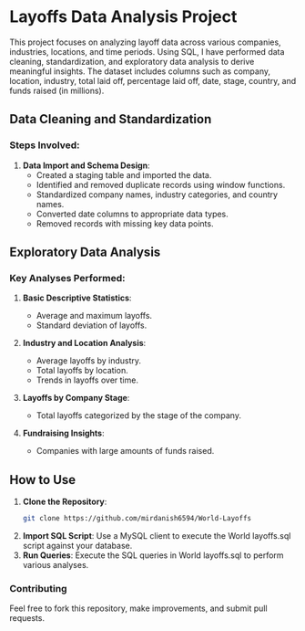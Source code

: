 # Layoffs Data Analysis Project
This project focuses on analyzing layoff data across various companies, industries, locations, and time periods. Using SQL, I have performed data cleaning, standardization, and exploratory data analysis to derive meaningful insights. The dataset includes columns such as company, location, industry, total laid off, percentage laid off, date, stage, country, and funds raised (in millions).

## Data Cleaning and Standardization

### Steps Involved:
1. **Data Import and Schema Design**:
   - Created a staging table and imported the data.
   - Identified and removed duplicate records using window functions.
   - Standardized company names, industry categories, and country names.
   - Converted date columns to appropriate data types.
   - Removed records with missing key data points.

## Exploratory Data Analysis

### Key Analyses Performed:
1. **Basic Descriptive Statistics**:
   - Average and maximum layoffs.
   - Standard deviation of layoffs.

2. **Industry and Location Analysis**:
   - Average layoffs by industry.
   - Total layoffs by location.
   - Trends in layoffs over time.

3. **Layoffs by Company Stage**:
   - Total layoffs categorized by the stage of the company.

4. **Fundraising Insights**:
   - Companies with large amounts of funds raised.

## How to Use

1. **Clone the Repository**:
   ```sh
   git clone https://github.com/mirdanish6594/World-Layoffs
2. **Import SQL Script**:
Use a MySQL client to execute the World layoffs.sql script against your database.
3. **Run Queries**:
Execute the SQL queries in World layoffs.sql to perform various analyses.

### Contributing
Feel free to fork this repository, make improvements, and submit pull requests.
